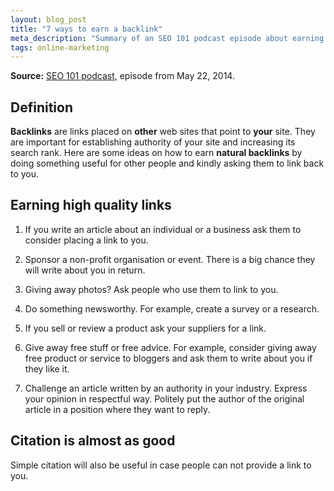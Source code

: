 ```yaml
---
layout: blog_post
title: "7 ways to earn a backlink"
meta_description: "Summary of an SEO 101 podcast episode about earning non-spammy backlinks."
tags: online-marketing
---
```


**Source:** [SEO 101 podcast](http://www2.webmasterradio.fm/seo-101/2014/how-to-obtain-links-to-your-website-through-outreach-and-link-attraction), episode from May 22, 2014.

## Definition

**Backlinks** are links placed on **other** web sites that point to **your** site. They are important for establishing authority of your site and increasing its search rank. Here are some ideas on how to earn **natural backlinks** by doing something useful for other people and kindly asking them to link back to you.

## Earning high quality links

1. If you write an article about an individual or a business ask them to consider placing a link to you.

1. Sponsor a non-profit organisation or event. There is a big chance they will write about you in return.

1. Giving away photos? Ask people who use them to link to you.

1. Do something newsworthy. For example, create a survey or a research.

1. If you sell or review a product ask your suppliers for a link.

1. Give away free stuff or free advice. For example, consider giving away free product or service to bloggers and ask them to write about you if they like it.

1. Challenge an article written by an authority in your industry. Express your opinion in respectful way. Politely put the author of the original article in a position where they want to reply.

## Citation is almost as good

Simple citation will also be useful in case people can not provide a link to you.